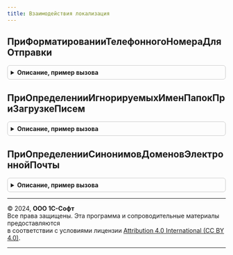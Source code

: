 ```yaml
---
title: Взаимодействия локализация
---
```



## ПриФорматированииТелефонногоНомераДляОтправки
<details style="margin: 1em 0; padding: 0.5em; border: 1px solid #ccc; border-radius: 6px;">

<summary style="font-weight: bold; cursor: pointer;">Описание, пример вызова</summary>

```bsl

// Возможность преобразовать указанный пользователем телефонный номер, в формат, который принимает провайдер отправки SMS
//
// Параметры:
//  Номер             - Строка - телефонный номер, указанный пользователем,
//  НомерДляОтправки  - Строка - в данный параметр помещается результат преобразования
//
Процедура ПриФорматированииТелефонногоНомераДляОтправки(Номер, НомерДляОтправки) Экспорт
```

Пример вызова
```bsl
ВзаимодействияЛокализация.ПриФорматированииТелефонногоНомераДляОтправки(Номер, НомерДляОтправки) 
```
</details>

## ПриОпределенииИгнорируемыхИменПапокПриЗагрузкеПисем
<details style="margin: 1em 0; padding: 0.5em; border: 1px solid #ccc; border-radius: 6px;">

<summary style="font-weight: bold; cursor: pointer;">Описание, пример вызова</summary>

```bsl

// Возможность дополнить массив имен папок, которые будут игнорироваться при загрузке писем с почтового сервера по
// протоколу IMAP.
//
// Параметры:
//  ИменаПапок        - Массив из Строка - массив имен игнорируемых папок.
//
Процедура ПриОпределенииИгнорируемыхИменПапокПриЗагрузкеПисем(ИменаПапок) Экспорт
```

Пример вызова
```bsl
ВзаимодействияЛокализация.ПриОпределенииИгнорируемыхИменПапокПриЗагрузкеПисем(ИменаПапок) 
```
</details>

## ПриОпределенииСинонимовДоменовЭлектроннойПочты
<details style="margin: 1em 0; padding: 0.5em; border: 1px solid #ccc; border-radius: 6px;">

<summary style="font-weight: bold; cursor: pointer;">Описание, пример вызова</summary>

```bsl

// Дополняет соответствие идентичных (подменяемых) доменов электронной почты.
// Используется при определении того, что письмо отправлено на почтовый ящик отправителя.
// Может потребоваться при загрузке исходящего письма по протоколу IMAP.
// При отправке такого письма почтовый сервер мог указать в адресе отправителя другой домен.
//
// Параметры:
//  СинонимыДоменовЭлектроннойПочты - Соответствие из КлючИЗначение:
//    * Ключ - имя, которое нужно заменить
//    * Значение - имя домена, на который нужно заменить
//
Процедура ПриОпределенииСинонимовДоменовЭлектроннойПочты(СинонимыДоменовЭлектроннойПочты) Экспорт
```

Пример вызова
```bsl
ВзаимодействияЛокализация.ПриОпределенииСинонимовДоменовЭлектроннойПочты(СинонимыДоменовЭлектроннойПочты) 
```
</details>

---

© 2024, **ООО 1С-Софт**  
Все права защищены. Эта программа и сопроводительные материалы предоставляются  
в соответствии с условиями лицензии [Attribution 4.0 International (CC BY 4.0)](https://creativecommons.org/licenses/by/4.0/legalcode).

---
